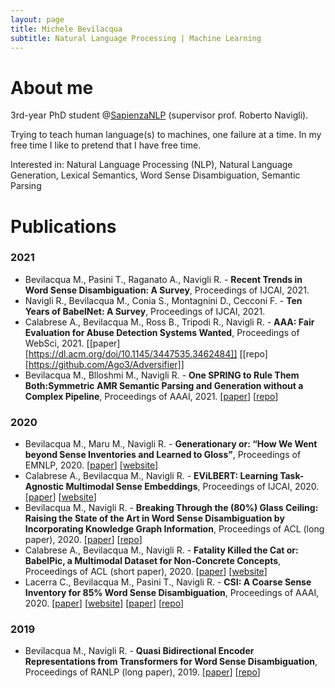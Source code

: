 ```yaml
---
layout: page
title: Michele Bevilacqua 
subtitle: Natural Language Processing | Machine Learning
---
```


# About me

3rd-year PhD student @[SapienzaNLP](http://nlp.uniroma1.it) (supervisor prof. Roberto Navigli). 

Trying to teach human language(s) to machines, one failure at a time. 
In my free time I like to pretend that I have free time.

Interested in: Natural Language Processing (NLP), Natural Language Generation, Lexical Semantics, Word Sense Disambiguation, Semantic Parsing

# Publications

### 2021
- Bevilacqua M., Pasini T., Raganato A., Navigli R. - **Recent Trends in Word Sense Disambiguation: A Survey**, Proceedings of IJCAI, 2021.
- Navigli R., Bevilacqua M., Conia S., Montagnini D., Cecconi F. - **Ten Years of BabelNet: A Survey**, Proceedings of IJCAI, 2021.
- Calabrese A., Bevilacqua M., Ross B., Tripodi R., Navigli R. - **AAA: Fair Evaluation for Abuse Detection Systems Wanted**, Proceedings of WebSci, 2021. [[paper][https://dl.acm.org/doi/10.1145/3447535.3462484]] [[repo][https://github.com/Ago3/Adversifier]]
- Bevilacqua M., Blloshmi M., Navigli R. - **One SPRING to Rule Them Both:Symmetric AMR Semantic Parsing and Generation without a Complex Pipeline**, Proceedings of AAAI, 2021. [[paper](https://github.com/SapienzaNLP/spring/raw/main/docs/preprint.pdf)] [[repo](https://github.com/SapienzaNLP/spring)]

### 2020
- Bevilacqua M., Maru M., Navigli R. - **Generationary or: “How We Went beyond Sense Inventories and Learned to Gloss”**, Proceedings of EMNLP, 2020. [[paper](https://sapienzanlp.github.io/generationary-web/res/EMNLP2020-Generationary.pdf)] [[website](http://generationary.org/)]
- Calabrese A., Bevilacqua M., Navigli R. - **EViLBERT: Learning Task-Agnostic Multimodal Sense Embeddings**, Proceedings of IJCAI, 2020. [[paper](https://www.ijcai.org/Proceedings/2020/67)] [[website](https://babelpic.org/)]
- Bevilacqua M., Navigli R. - **Breaking Through the (80%) Glass Ceiling: Raising the State of the Art in Word Sense Disambiguation by Incorporating Knowledge Graph Information**, Proceedings of ACL (long paper), 2020. [[paper](https://www.aclweb.org/anthology/2020.acl-main.255/)] [[repo](https://github.com/SapienzaNLP/ewiser)]
- Calabrese A., Bevilacqua M., Navigli R. - **Fatality Killed the Cat or: BabelPic, a Multimodal Dataset for Non-Concrete Concepts**, Proceedings of ACL (short paper), 2020. [[paper](https://www.aclweb.org/anthology/2020.acl-main.425/)] [[website](https://babelpic.org/)] 
- Lacerra C., Bevilacqua M., Pasini T., Navigli R. -  **CSI: A Coarse Sense Inventory for 85% Word Sense Disambiguation**, Proceedings of AAAI, 2020. [[paper](https://aiide.org/ojs/index.php/AAAI/article/view/6324)] [[website](https://sapienzanlp.github.io/csi/)] [[paper](https://www.aclweb.org/anthology/2020.acl-main.425/)] [[repo](https://github.com/SapienzaNLP/csi_code)]

### 2019
- Bevilacqua M., Navigli R. - **Quasi Bidirectional Encoder Representations from Transformers for Word Sense Disambiguation**, Proceedings of RANLP (long paper), 2019. [[paper](https://www.aclweb.org/anthology/R19-1015/)] [[repo](https://github.com/mbevila/qbert)]
